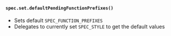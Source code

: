 #### `spec.set.defaultPendingFunctionPrefixes()`

- Sets default `SPEC_FUNCTION_PREFIXES`
- Delegates to currently set `SPEC_STYLE` to get the default values
